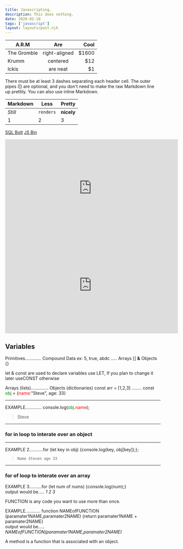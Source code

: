```yaml
---
title: Javascripting.
description: This does nothing.
date: 2020-02-18
tags: ['javascript']
layout: layouts/post.njk
---
```




| A.R.M        | Are           | Cool  |
| ------------- |:-------------:| -----:|
| The Gromble   | right-aligned | $1600 |
| Krumm         | centered      |   $12 |
| Ickis         | are neat      |    $1 |

There must be at least 3 dashes separating each header cell.
The outer pipes (|) are optional, and you don't need to make the 
raw Markdown line up prettily. You can also use inline Markdown.

Markdown | Less | Pretty
--- | --- | ---
*Still* | `renders` | **nicely**
1 | 2 | 3


<a href="https://sqlbolt.com/">SQL Bolt</a>
<a href="http://jsbin.com/?html,console,output">JS Bin</a>

<iframe width="560" height="315" src="https://www.youtube.com/embed/hdI2bqOjy3c" frameborder="0" allow="accelerometer; autoplay; encrypted-media; gyroscope; picture-in-picture" allowfullscreen></iframe>

<iframe width="560" height="315" src="https://www.youtube.com/embed/c-I5S_zTwAc" frameborder="0" allow="accelerometer; autoplay; encrypted-media; gyroscope; picture-in-picture" allowfullscreen></iframe>

## Variables
Primitives............. Compound Data
ex: 5, true, abdc ..... Arrays [] <b>&</b> Objects {}


let & const are used to declare variables
use LET, If you plan to change it later
useCONST otherwise

Arrays (lists).............. Objects (dictionaries)
const arr = [1,2,3] ........ const <font color=green>obj</font> = {<font color=red>name</font>:"Steve", age: 33}
<hr>
EXAMPLE............. console.log(<font color=green>obj</font>.<font color=red>name</font>);

> Steve
<hr>

<h3>for in loop to interate over an object</h3>
<hr>
EXAMPLE 2...........for (let key in obj) {console.log(key, obj[key]);};

> ```Name Steven age 33```
<hr>

<h3>for of loop to interate over an array</h3>
EXAMPLE 3..........for (let num of nums) {console.log(num);}
<br>output would be..... <i>1 2 3</i>

FUNCTION is any code you want to use more than once. <br>

EXAMPLE............ function NAMEofFUNCTION (paramater1NAME,paramater2NAME) {return paramater1NAME + paramater2NAME}
<br>output would be..... <i>NAMEofFUNCTION(paramater1NAME,paramater2NAME)</i> 

A method is a function that is associated with an object.
